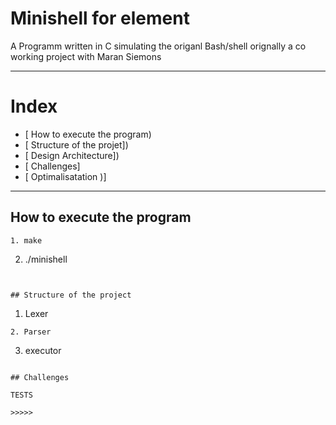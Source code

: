 # Minishell for element
A Programm written in C simulating the origanl Bash/shell
orignally a co working project with Maran Siemons

---
# Index 

* [ How to execute the program)
* [ Structure of the projet])
* [ Design Architecture])
* [ Challenges]
* [ Optimalisatation )]

---

## How to execute the program

```
1. make
```
2. ./minishell

```


## Structure of the project

```
1. Lexer
```
2. Parser

```
3. executor

```

## Challenges 

TESTS

>>>>>